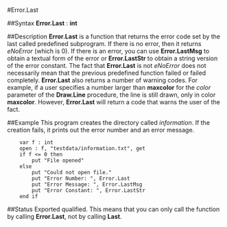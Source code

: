 
#Error.Last

##Syntax
**Error.Last** : **int**



##Description
**Error.Last** is a function that returns the error code set by the last called predefined subprogram. If there is no error, then it returns *eNoError* (which is 0). If there is an error, you can use **Error.LastMsg** to obtain a textual form of the error or **Error.LastStr** to obtain a string version of the error constant.
The fact that **Error.Last** is not *eNoError* does not necessarily mean that the previous predefined function failed or failed completely. **Error.Last** also returns a number of warning codes. For example, if a user specifies a number larger than **maxcolor** for the *color* parameter of the **Draw.Line** procedure, the line is still drawn, only in color **maxcolor**. However, **Error.Last** will return a code that warns the user of the fact.



##Example
This program creates the directory called *information*. If the creation fails, it prints out the error number and an error message.


        var f : int
        open : f, "testdata/information.txt", get
        if f <= 0 then
            put "File opened"
        else
            put "Could not open file."
            put "Error Number: ", Error.Last
            put "Error Message: ", Error.LastMsg
            put "Error Constant: ", Error.LastStr
        end if
##Status
Exported qualified.
This means that you can only call the function by calling **Error.Last**, not by calling **Last**.


